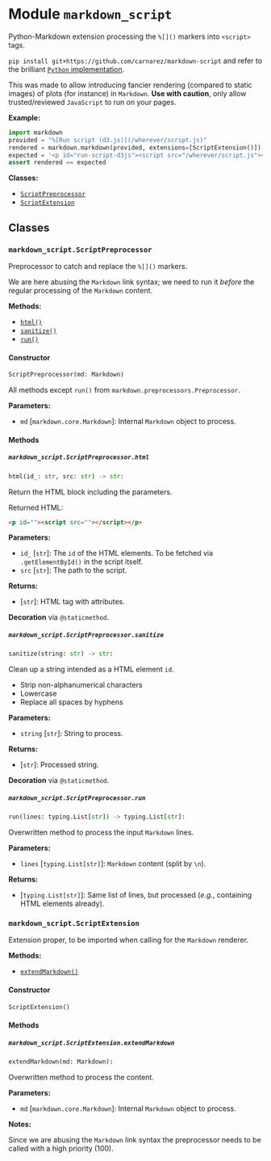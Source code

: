 # Module `markdown_script`

Python-Markdown extension processing the `%[]()` markers into `<script>` tags.

`pip install git+https://github.com/carnarez/markdown-script` and refer to the brilliant
[`Python` implementation](https://github.com/Python-Markdown/markdown).

This was made to allow introducing fancier rendering (compared to static images) of
plots (for instance) in `Markdown`. **Use with caution**, only allow trusted/reviewed
`JavaScript` to run on your pages.

**Example:**

```python
import markdown
provided = "%[Run script (d3.js)](/wherever/script.js)"
rendered = markdown.markdown(provided, extensions=[ScriptExtension()])
expected = '<p id="run-script-d3js"><script src="/wherever/script.js"></script></p>'
assert rendered == expected
```

**Classes:**

- [`ScriptPreprocessor`](#markdown_scriptscriptpreprocessor)
- [`ScriptExtension`](#markdown_scriptscriptextension)

## Classes

### `markdown_script.ScriptPreprocessor`

Preprocessor to catch and replace the `%[]()` markers.

We are here abusing the `Markdown` link syntax; we need to run it *before* the regular
processing of the `Markdown` content.

**Methods:**

- [`html()`](#markdown_scriptscriptpreprocessorhtml)
- [`sanitize()`](#markdown_scriptscriptpreprocessorsanitize)
- [`run()`](#markdown_scriptscriptpreprocessorrun)

#### Constructor

```python
ScriptPreprocessor(md: Markdown)
```

All methods except `run()` from `markdown.preprocessors.Preprocessor`.

**Parameters:**

- `md` \[`markdown.core.Markdown`\]: Internal `Markdown` object to process.

#### Methods

##### `markdown_script.ScriptPreprocessor.html`

```python
html(id_: str, src: str) -> str:
```

Return the HTML block including the parameters.

Returned HTML:

```html
<p id=""><script src=""></script></p>
```

**Parameters:**

- `id_` \[`str`\]: The `id` of the HTML elements. To be fetched via `.getElementById()`
  in the script itself.
- `src` \[`str`\]: The path to the script.

**Returns:**

- \[`str`\]: HTML tag with attributes.

**Decoration** via `@staticmethod`.

##### `markdown_script.ScriptPreprocessor.sanitize`

```python
sanitize(string: str) -> str:
```

Clean up a string intended as a HTML element `id`.

- Strip non-alphanumerical characters
- Lowercase
- Replace all spaces by hyphens

**Parameters:**

- `string` \[`str`\]: String to process.

**Returns:**

- \[`str`\]: Processed string.

**Decoration** via `@staticmethod`.

##### `markdown_script.ScriptPreprocessor.run`

```python
run(lines: typing.List[str]) -> typing.List[str]:
```

Overwritten method to process the input `Markdown` lines.

**Parameters:**

- `lines` \[`typing.List[str]`\]: `Markdown` content (split by `\n`).

**Returns:**

- \[`typing.List[str]`\]: Same list of lines, but processed (*e.g.*, containing HTML
  elements already).

### `markdown_script.ScriptExtension`

Extension proper, to be imported when calling for the `Markdown` renderer.

**Methods:**

- [`extendMarkdown()`](#markdown_scriptscriptextensionextendmarkdown)

#### Constructor

```python
ScriptExtension()
```

#### Methods

##### `markdown_script.ScriptExtension.extendMarkdown`

```python
extendMarkdown(md: Markdown):
```

Overwritten method to process the content.

**Parameters:**

- `md` \[`markdown.core.Markdown`\]: Internal `Markdown` object to process.

**Notes:**

Since we are abusing the `Markdown` link syntax the preprocessor needs to be called with
a high priority (100).
